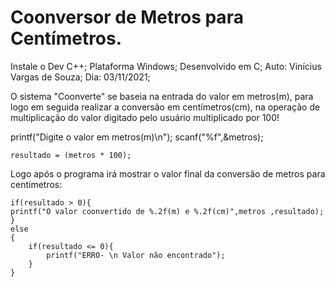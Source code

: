 # Coonversor de Metros para Centímetros.

Instale o Dev C++;
Plataforma Windows;
Desenvolvido em C;
Auto: Vinícius Vargas de Souza;
Dia: 03/11/2021;



O sistema "Coonverte" se baseia na entrada do valor em metros(m), para logo em seguida realizar a conversão em centímetros(cm), na operação de multiplicação do valor digitado pelo usuário multiplicado por 100! 

printf("Digite o valor em metros(m)\n");
    scanf("%f",&metros);
    
    resultado = (metros * 100);

Logo após o programa irá mostrar o valor final da conversão de metros para centímetros:

 
    if(resultado > 0){
	printf("O valor coonvertido de %.2f(m) e %.2f(cm)",metros ,resultado);
	}
	else
	{
		if(resultado <= 0){
			printf("ERRO- \n Valor não encontrado");
		}
	}
